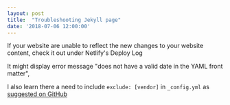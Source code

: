 ```yaml
---
layout: post
title:  "Troubleshooting Jekyll page"
date: '2018-07-06 12:00:00'
---
```


If your website are unable to reflect the new changes to your website content, check it out under Netlify's  Deploy Log 

It might display error message "does not have a valid date in the YAML front matter", 

I also learn there a need to include `exclude: [vendor]` in  `_config.yml`  as [suggested on GitHub](https://github.com/jekyll/jekyll/issues/2938) 
